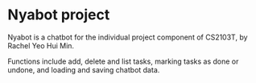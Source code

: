 # Nyabot project

Nyabot is a chatbot for the individual project component of CS2103T, by Rachel Yeo Hui Min.

Functions include add, delete and list tasks, marking tasks as done or undone, and loading and saving chatbot data.